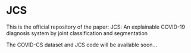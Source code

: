 # JCS
This is the official repository of the paper: JCS: An explainable COVID-19 diagnosis system by joint classification and segmentation

The COVID-CS dataset and JCS code will be available soon...
